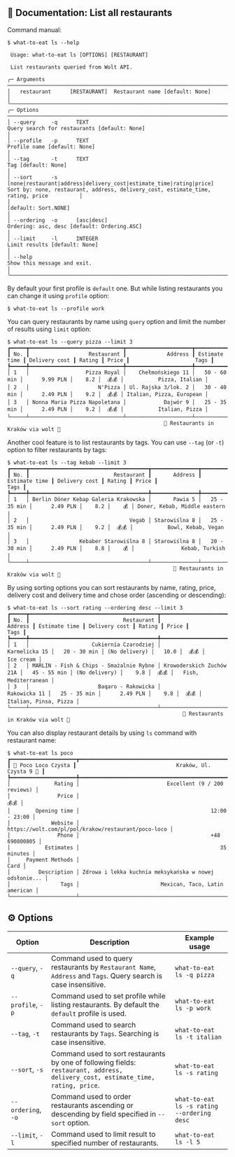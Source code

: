<h2>📖 Documentation: List all restaurants</h2>

Command manual:

```console
$ what-to-eat ls --help

 Usage: what-to-eat ls [OPTIONS] [RESTAURANT]

 List restaurants queried from Wolt API.

╭─ Arguments ──────────────────────────────────────────────────────────────────────────────────────────────────────────────────────────────────────────────────────────────────────╮
│   restaurant      [RESTAURANT]  Restaurant name [default: None]                                                                                                                  │
╰──────────────────────────────────────────────────────────────────────────────────────────────────────────────────────────────────────────────────────────────────────────────────╯
╭─ Options ────────────────────────────────────────────────────────────────────────────────────────────────────────────────────────────────────────────────────────────────────────╮
│ --query     -q      TEXT                                                                Query search for restaurants [default: None]                                             │
│ --profile   -p      TEXT                                                                Profile name [default: None]                                                             │
│ --tag       -t      TEXT                                                                Tag [default: None]                                                                      │
│ --sort      -s      [none|restaurant|address|delivery_cost|estimate_time|rating|price]  Sort by: none, restaurant, address, delivery_cost, estimate_time, rating, price          │
│                                                                                         [default: Sort.NONE]                                                                     │
│ --ordering  -o      [asc|desc]                                                          Ordering: asc, desc [default: Ordering.ASC]                                              │
│ --limit     -l      INTEGER                                                             Limit results [default: None]                                                            │
│ --help                                                                                  Show this message and exit.                                                              │
╰──────────────────────────────────────────────────────────────────────────────────────────────────────────────────────────────────────────────────────────────────────────────────╯

```

By default your first profile is `default` one. But while listing restaurants you can change it using `profile` option:

```console
$ what-to-eat ls --profile work
```

You can query restaurants by name using `query` option and limit the number of results using `limit` option:

```console
$ what-to-eat ls --query pizza --limit 3
┏━━━━━┳━━━━━━━━━━━━━━━━━━━━━━━━━━━━━━┳━━━━━━━━━━━━━━━━━━━━━┳━━━━━━━━━━━━━━━┳━━━━━━━━━━━━━━━┳━━━━━━━━┳━━━━━━━┳━━━━━━━━━━━━━━━━━━━━━━━━━━┓
┃ No. ┃                   Restaurant ┃             Address ┃ Estimate time ┃ Delivery cost ┃ Rating ┃ Price ┃                     Tags ┃
┡━━━━━╇━━━━━━━━━━━━━━━━━━━━━━━━━━━━━━╇━━━━━━━━━━━━━━━━━━━━━╇━━━━━━━━━━━━━━━╇━━━━━━━━━━━━━━━╇━━━━━━━━╇━━━━━━━╇━━━━━━━━━━━━━━━━━━━━━━━━━━┩
│ 1   │                  Pizza Royal │    Chełmońskiego 11 │   50 - 60 min │      9.99 PLN │    8.2 │  💰💰 │           Pizza, Italian │
│ 2   │                      N'Pizza │ Ul. Rajska 3/lok. 2 │   30 - 40 min │      2.49 PLN │    9.2 │  💰💰 │ Italian, Pizza, European │
│ 3   │ Nonna Maria Pizza Napoletana │            Dajwór 9 │   25 - 35 min │      2.49 PLN │    9.2 │  💰💰 │           Italian, Pizza │
└─────┴──────────────────────────────┴─────────────────────┴───────────────┴───────────────┴────────┴───────┴──────────────────────────┘
                                                  🍿 Restaurants in Kraków via wolt 🍿

```

Another cool feature is to list restaurants by tags. You can use `--tag` (or `-t`) option to filter restaurants by tags:

```console
$ what-to-eat ls --tag kebab --limit 3
┏━━━━━┳━━━━━━━━━━━━━━━━━━━━━━━━━━━━━━━━━━━━━━┳━━━━━━━━━━━━━━━┳━━━━━━━━━━━━━━━┳━━━━━━━━━━━━━━━┳━━━━━━━━┳━━━━━━━┳━━━━━━━━━━━━━━━━━━━━━━━━━━━━━━┓
┃ No. ┃                           Restaurant ┃       Address ┃ Estimate time ┃ Delivery cost ┃ Rating ┃ Price ┃                         Tags ┃
┡━━━━━╇━━━━━━━━━━━━━━━━━━━━━━━━━━━━━━━━━━━━━━╇━━━━━━━━━━━━━━━╇━━━━━━━━━━━━━━━╇━━━━━━━━━━━━━━━╇━━━━━━━━╇━━━━━━━╇━━━━━━━━━━━━━━━━━━━━━━━━━━━━━━┩
│ 1   │ Berlin Döner Kebap Galeria Krakowska │       Pawia 5 │   25 - 35 min │      2.49 PLN │    8.2 │    💰 │ Doner, Kebab, Middle eastern │
│ 2   │                                Vegab │ Starowiślna 8 │   25 - 35 min │      2.49 PLN │    9.2 │  💰💰 │           Bowl, Kebab, Vegan │
│ 3   │                Kebaber Starowiślna 8 │ Starowiślna 8 │   20 - 30 min │      2.49 PLN │    8.8 │    💰 │               Kebab, Turkish │
└─────┴──────────────────────────────────────┴───────────────┴───────────────┴───────────────┴────────┴───────┴──────────────────────────────┘
                                                     🍿 Restaurants in Kraków via wolt 🍿

```

By using sorting options you can sort restaurants by name, rating, price, delivery cost and delivery time and chose order (ascending or descending):

```console
$ what-to-eat ls --sort rating --ordering desc --limit 3
┏━━━━━┳━━━━━━━━━━━━━━━━━━━━━━━━━━━━━━━━━━━━━━━━━┳━━━━━━━━━━━━━━━━━━━━━━━━━━┳━━━━━━━━━━━━━━━┳━━━━━━━━━━━━━━━┳━━━━━━━━┳━━━━━━━┳━━━━━━━━━━━━━━━━━━━━━━━┓
┃ No. ┃                              Restaurant ┃                  Address ┃ Estimate time ┃ Delivery cost ┃ Rating ┃ Price ┃                  Tags ┃
┡━━━━━╇━━━━━━━━━━━━━━━━━━━━━━━━━━━━━━━━━━━━━━━━━╇━━━━━━━━━━━━━━━━━━━━━━━━━━╇━━━━━━━━━━━━━━━╇━━━━━━━━━━━━━━━╇━━━━━━━━╇━━━━━━━╇━━━━━━━━━━━━━━━━━━━━━━━┩
│ 1   │                    Cukiernia Czarodziej │            Karmelicka 15 │   20 - 30 min │ (No delivery) │   10.0 │  💰💰 │             Ice cream │
│ 2   │ MARLIN - Fish & Chips - Smażalnie Rybne │ Krowoderskich Zuchów 21A │   45 - 55 min │ (No delivery) │    9.8 │  💰💰 │   Fish, Mediterranean │
│ 3   │                      Baqaro - Rakowicka │             Rakowicka 11 │   25 - 35 min │      2.49 PLN │    9.8 │  💰💰 │ Italian, Pinsa, Pizza │
└─────┴─────────────────────────────────────────┴──────────────────────────┴───────────────┴───────────────┴────────┴───────┴───────────────────────┘
                                                        🍿 Restaurants in Kraków via wolt 🍿

```

You can also display restaurant details by using `ls` command with restaurant name:

```console
$ what-to-eat ls poco
┏━━━━━━━━━━━━━━━━━━━━━┳━━━━━━━━━━━━━━━━━━━━━━━━━━━━━━━━━━━━━━━━━━━━━━━━━━━━━━━━┓
┃ 🍕 Poco Loco Czysta ┃                                Kraków, Ul. Czysta 9 🍕 ┃
┡━━━━━━━━━━━━━━━━━━━━━╇━━━━━━━━━━━━━━━━━━━━━━━━━━━━━━━━━━━━━━━━━━━━━━━━━━━━━━━━┩
│              Rating │                            Excellent (9 / 200 reviews) │
│               Price │                                                   💰💰 │
│        Opening time │                                          12:00 - 23:00 │
│             Website │    https://wolt.com/pl/pol/krakow/restaurant/poco-loco │
│               Phone │                                          +48 690800805 │
│           Estimates │                                             35 minutes │
│     Payment Methods │                                                   Card │
│         Description │ Zdrowa i lekka kuchnia meksykańska w nowej odsłonie... │
│                Tags │                          Mexican, Taco, Latin american │
└─────────────────────┴────────────────────────────────────────────────────────┘
```

<h2>⚙️ Options </h2>


| Option             | Description                                                                                                                      | Example usage                              |
|--------------------|----------------------------------------------------------------------------------------------------------------------------------|--------------------------------------------|
| `--query`, `-q`    | Command used to query restaurants by `Restaurant Name`, `Address` and `Tags`. Query search is case insensitive.                  | `what-to-eat ls -q pizza`                  |
| `--profile`, `-p`  | Command used to set profile while listing restaurants. By default the `default` profile is used.                                 | `what-to-eat ls -p work`                   |
| `--tag`, `-t`      | Command used to search restaurants by `Tags`. Searching is case insensitive.                                                     | `what-to-eat ls -t italian`                |
| `--sort`, `-s`     | Command used to sort restaurants by one of following fields: `restaurant, address, delivery_cost, estimate_time, rating, price`. | `what-to-eat ls -s rating`                 |
| `--ordering`, `-o` | Command used to order restaurants ascending or descending by field specified in `--sort` option.                                 | `what-to-eat ls -s rating --ordering desc` |
| `--limit`, `-l`    | Command used to limit result to specified number of restaurants.                                                                 | `what-to-eat ls -l 5`                      |

